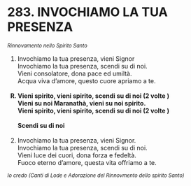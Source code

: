 # 283. INVOCHIAMO LA TUA PRESENZA

<sub><i>Rinnovamento nello Spirito Santo</i></sub>
<ol>
	<li>Invochiamo la tua presenza, vieni Signor<br>
		Invochiamo la tua presenza, scendi su di noi.<br>
		Vieni consolatore, dona pace ed umiltà.<br>
		Acqua viva d’amore, questo cuore apriamo a te.</li><br>
	<b><li type="A" value="18">Vieni spirito, vieni spirito, scendi su di noi <b>(2 volte)</b><br>
		Vieni su noi Maranathà, vieni su noi spirito.<br>
		Vieni spirito, vieni spirito, scendi su di noi <b>(2 volte)</b><br>
		<br>
		Scendi su di noi</li></b><br>
	<li value="2">Invochiamo la tua presenza, vieni Signor.<br>
		Invochiamo la tua presenza, scendi su di noi.<br>
		Vieni luce dei cuori, dona forza e fedeltà.<br>
		Fuoco eterno d’amore, questa vita offriamo a te.</li>
</ol>
<sub><i>Io credo (Canti di Lode e Adorazione del Rinnovmento dello spirito Santo)</i></sub>
